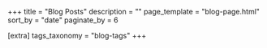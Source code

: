 +++
title = "Blog Posts"
description = ""
page_template = "blog-page.html"
sort_by = "date"
paginate_by = 6

[extra]
tags_taxonomy = "blog-tags"
+++
